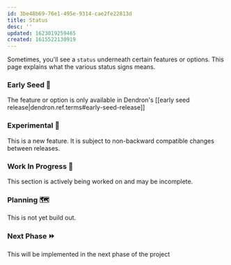```yaml
---
id: 3be48b69-76e1-495e-9314-cae2fe22813d
title: Status
desc: ''
updated: 1623019259465
created: 1615522130919
---
```



Sometimes, you'll see a `status` underneath certain features or options. This page explains what the various status signs means.

### Early Seed 🌱

The feature or option is only available in Dendron's [[early seed release|dendron.ref.terms#early-seed-release]]

### Experimental 🧪 

This is a new feature. It is subject to non-backward compatible changes between releases.

### Work In Progress 🚧

This section is actively being worked on and may be incomplete. 

### Planning 🗺️ 

This is not yet build out.

### Next Phase ⏩

This will be implemented in the next phase of the project

